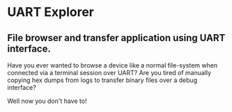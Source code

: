 # UART Explorer

## File browser and transfer application using UART interface.

Have you ever wanted to browse a device like a normal file-system when connected via a terminal session over UART? Are you tired of manually copying hex dumps from logs to transfer binary files over a debug interface?

Well now you don't have to!
